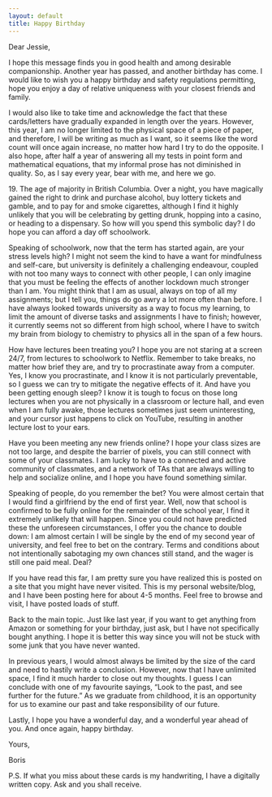 ```yaml
---
layout: default
title: Happy Birthday
---
```


Dear Jessie,

I hope this message finds you in good health and among desirable companionship. Another year has passed, and another birthday has come. I would like to wish you a happy birthday and safety regulations permitting, hope you enjoy a day of relative uniqueness with your closest friends and family.

I would also like to take time and acknowledge the fact that these cards/letters have gradually expanded in length over the years. However, this year, I am no longer limited to the physical space of a piece of paper, and therefore, I will be writing as much as I want, so it seems like the word count will once again increase, no matter how hard I try to do the opposite. I also hope, after half a year of answering all my tests in point form and mathematical equations, that my informal prose has not diminished in quality. So, as I say every year, bear with me, and here we go.

19\. The age of majority in British Columbia. Over a night, you have magically gained the right to drink and purchase alcohol, buy lottery tickets and gamble, and to pay for and smoke cigarettes, although I find it highly unlikely that you will be celebrating by getting drunk, hopping into a casino, or heading to a dispensary. So how will you spend this symbolic day? I do hope you can afford a day off schoolwork.

Speaking of schoolwork, now that the term has started again, are your stress levels high? I might not seem the kind to have a want for mindfulness and self-care, but university is definitely a challenging endeavour, coupled with not too many ways to connect with other people, I can only imagine that you must be feeling the effects of another lockdown much stronger than I am. You might think that I am as usual, always on top of all my assignments; but I tell you, things do go awry a lot more often than before. I have always looked towards university as a way to focus my learning, to limit the amount of diverse tasks and assignments I have to finish; however, it currently seems not so different from high school, where I have to switch my brain from biology to chemistry to physics all in the span of a few hours.

How have lectures been treating you? I hope you are not staring at a screen 24/7, from lectures to schoolwork to Netflix. Remember to take breaks, no matter how brief they are, and try to procrastinate away from a computer. Yes, I know you procrastinate, and I know it is not particularly preventable, so I guess we can try to mitigate the negative effects of it. And have you been getting enough sleep? I know it is tough to focus on those long lectures when you are not physically in a classroom or lecture hall, and even when I am fully awake, those lectures sometimes just seem uninteresting, and your cursor just happens to click on YouTube, resulting in another lecture lost to your ears.

Have you been meeting any new friends online? I hope your class sizes are not too large, and despite the barrier of pixels, you can still connect with some of your classmates. I am lucky to have to a connected and active community of classmates, and a network of TAs that are always willing to help and socialize online, and I hope you have found something similar.

Speaking of people, do you remember the bet? You were almost certain that I would find a girlfriend by the end of first year. Well, now that school is confirmed to be fully online for the remainder of the school year, I find it extremely unlikely that will happen. Since you could not have predicted these the unforeseen circumstances, I offer you the chance to double down: I am almost certain I will be single by the end of my second year of university, and feel free to bet on the contrary. Terms and conditions about not intentionally sabotaging my own chances still stand, and the wager is still one paid meal. Deal?

If you have read this far, I am pretty sure you have realized this is posted on a site that you might have never visited. This is my personal website/blog, and I have been posting here for about 4-5 months. Feel free to browse and visit, I have posted loads of stuff.

Back to the main topic. Just like last year, if you want to get anything from Amazon or something for your birthday, just ask, but I have not specifically bought anything. I hope it is better this way since you will not be stuck with some junk that you have never wanted.

In previous years, I would almost always be limited by the size of the card and need to hastily write a conclusion. However, now that I have unlimited space, I find it much harder to close out my thoughts. I guess I can conclude with one of my favourite sayings, “Look to the past, and see further for the future.” As we graduate from childhood, it is an opportunity for us to examine our past and take responsibility of our future.

Lastly, I hope you have a wonderful day, and a wonderful year ahead of you. And once again, happy birthday.

Yours,

Boris

P.S. If what you miss about these cards is my handwriting, I have a digitally written copy. Ask and you shall receive.
